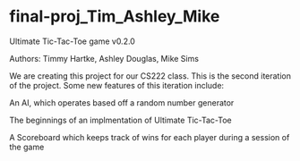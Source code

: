 # final-proj_Tim_Ashley_Mike
Ultimate Tic-Tac-Toe game v0.2.0

Authors:
Timmy Hartke,
Ashley Douglas,
Mike Sims

We are creating this project for our CS222 class. This is the second iteration of the project. Some new features of this iteration include:

An AI, which operates based off a random number generator

The beginnings of an implmentation of Ultimate Tic-Tac-Toe

A Scoreboard which keeps track of wins for each player during a session of the game

